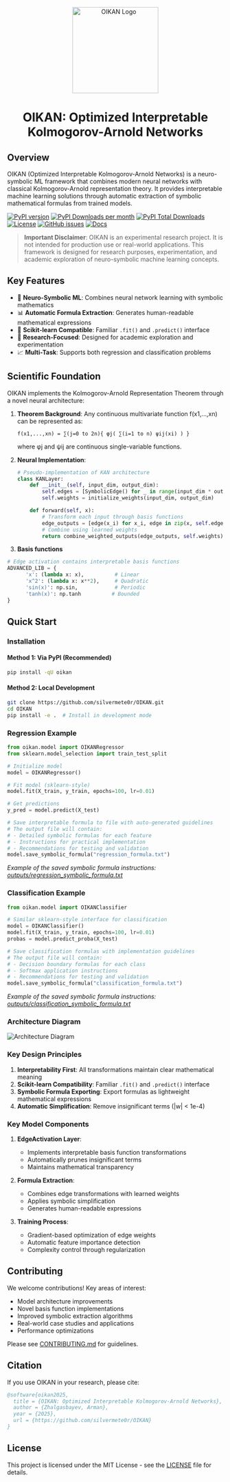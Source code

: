 <!-- logo in the center -->
<div align="center">
<img src="https://raw.githubusercontent.com/silvermete0r/oikan/main/docs/media/oikan_logo.png" alt="OIKAN Logo" width="200"/>

<h1>OIKAN: Optimized Interpretable Kolmogorov-Arnold Networks</h1>
</div>

## Overview
OIKAN (Optimized Interpretable Kolmogorov-Arnold Networks) is a neuro-symbolic ML framework that combines modern neural networks with classical Kolmogorov-Arnold representation theory. It provides interpretable machine learning solutions through automatic extraction of symbolic mathematical formulas from trained models.

[![PyPI version](https://badge.fury.io/py/oikan.svg)](https://badge.fury.io/py/oikan)
[![PyPI Downloads per month](https://img.shields.io/pypi/dm/oikan.svg)](https://pypistats.org/packages/oikan)
[![PyPI Total Downloads](https://static.pepy.tech/badge/oikan)](https://pepy.tech/projects/oikan)
[![License](https://img.shields.io/badge/License-MIT-blue.svg)](https://opensource.org/licenses/MIT)
[![GitHub issues](https://img.shields.io/github/issues/silvermete0r/OIKAN.svg)](https://github.com/silvermete0r/oikan/issues)
[![Docs](https://img.shields.io/badge/docs-passing-brightgreen)](https://silvermete0r.github.io/oikan/)

> **Important Disclaimer**: OIKAN is an experimental research project. It is not intended for production use or real-world applications. This framework is designed for research purposes, experimentation, and academic exploration of neuro-symbolic machine learning concepts.

## Key Features
- 🧠 **Neuro-Symbolic ML**: Combines neural network learning with symbolic mathematics
- 📊 **Automatic Formula Extraction**: Generates human-readable mathematical expressions
- 🎯 **Scikit-learn Compatible**: Familiar `.fit()` and `.predict()` interface
- 🔬 **Research-Focused**: Designed for academic exploration and experimentation
- 📈 **Multi-Task**: Supports both regression and classification problems

## Scientific Foundation

OIKAN implements the Kolmogorov-Arnold Representation Theorem through a novel neural architecture:

1. **Theorem Background**: Any continuous multivariate function f(x1,...,xn) can be represented as:
   ```
   f(x1,...,xn) = ∑(j=0 to 2n){ φj( ∑(i=1 to n) ψij(xi) ) }
   ```
   where φj and ψij are continuous single-variable functions.

2. **Neural Implementation**:
   ```python
   # Pseudo-implementation of KAN architecture
   class KANLayer:
       def __init__(self, input_dim, output_dim):
           self.edges = [SymbolicEdge() for _ in range(input_dim * output_dim)]
           self.weights = initialize_weights(input_dim, output_dim)
   
       def forward(self, x):
           # Transform each input through basis functions
           edge_outputs = [edge(x_i) for x_i, edge in zip(x, self.edges)]
           # Combine using learned weights
           return combine_weighted_outputs(edge_outputs, self.weights)
   ```

3. **Basis functions**
```python
# Edge activation contains interpretable basis functions
ADVANCED_LIB = {
      'x': (lambda x: x),          # Linear
      'x^2': (lambda x: x**2),     # Quadratic
      'sin(x)': np.sin,            # Periodic
      'tanh(x)': np.tanh          # Bounded
}
```

## Quick Start

### Installation

#### Method 1: Via PyPI (Recommended)
```bash
pip install -qU oikan
```

#### Method 2: Local Development
```bash
git clone https://github.com/silvermete0r/OIKAN.git
cd OIKAN
pip install -e .  # Install in development mode
```

### Regression Example
```python
from oikan.model import OIKANRegressor
from sklearn.model_selection import train_test_split

# Initialize model 
model = OIKANRegressor()

# Fit model (sklearn-style)
model.fit(X_train, y_train, epochs=100, lr=0.01)

# Get predictions
y_pred = model.predict(X_test)

# Save interpretable formula to file with auto-generated guidelines
# The output file will contain:
# - Detailed symbolic formulas for each feature
# - Instructions for practical implementation
# - Recommendations for testing and validation
model.save_symbolic_formula("regression_formula.txt")
```

*Example of the saved symbolic formula instructions: [outputs/regression_symbolic_formula.txt](outputs/regression_symbolic_formula.txt)*


### Classification Example
```python
from oikan.model import OIKANClassifier

# Similar sklearn-style interface for classification
model = OIKANClassifier()
model.fit(X_train, y_train, epochs=100, lr=0.01)
probas = model.predict_proba(X_test)

# Save classification formulas with implementation guidelines
# The output file will contain:
# - Decision boundary formulas for each class
# - Softmax application instructions
# - Recommendations for testing and validation
model.save_symbolic_formula("classification_formula.txt")
```

*Example of the saved symbolic formula instructions: [outputs/classification_symbolic_formula.txt](outputs/classification_symbolic_formula.txt)*

### Architecture Diagram

![Architecture Diagram](https://raw.githubusercontent.com/silvermete0r/oikan/main/docs/media/oikan_model_architecture_v0.0.2.2.png)

### Key Design Principles

1. **Interpretability First**: All transformations maintain clear mathematical meaning
2. **Scikit-learn Compatibility**: Familiar `.fit()` and `.predict()` interface
3. **Symbolic Formula Exporting**: Export formulas as lightweight mathematical expressions
4. **Automatic Simplification**: Remove insignificant terms (|w| < 1e-4)


### Key Model Components

1. **EdgeActivation Layer**:
   - Implements interpretable basis function transformations
   - Automatically prunes insignificant terms
   - Maintains mathematical transparency

2. **Formula Extraction**:
   - Combines edge transformations with learned weights
   - Applies symbolic simplification
   - Generates human-readable expressions

3. **Training Process**:
   - Gradient-based optimization of edge weights
   - Automatic feature importance detection
   - Complexity control through regularization

## Contributing

We welcome contributions! Key areas of interest:

- Model architecture improvements
- Novel basis function implementations
- Improved symbolic extraction algorithms
- Real-world case studies and applications
- Performance optimizations

Please see [CONTRIBUTING.md](CONTRIBUTING.md) for guidelines.

## Citation

If you use OIKAN in your research, please cite:

```bibtex
@software{oikan2025,
  title = {OIKAN: Optimized Interpretable Kolmogorov-Arnold Networks},
  author = {Zhalgasbayev, Arman},
  year = {2025},
  url = {https://github.com/silvermete0r/OIKAN}
}
```

## License
This project is licensed under the MIT License - see the [LICENSE](LICENSE) file for details.